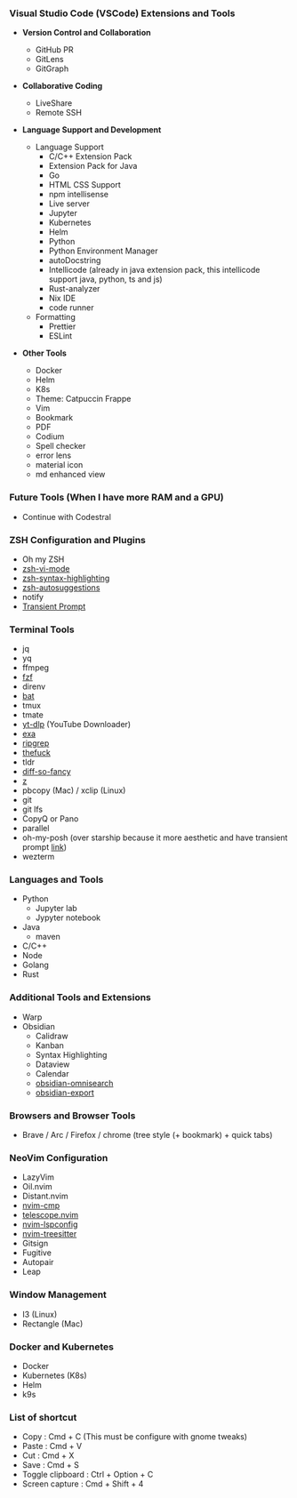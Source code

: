 ### Visual Studio Code (VSCode) Extensions and Tools
- **Version Control and Collaboration**
  - GitHub PR
  - GitLens
  - GitGraph
- **Collaborative Coding**
  - LiveShare
  - Remote SSH
  
- **Language Support and Development**
  - Language Support
    - C/C++ Extension Pack
    - Extension Pack for Java
    - Go
    - HTML CSS Support
    - npm intellisense
    - Live server
    - Jupyter
    - Kubernetes
    - Helm
    - Python
    - Python Environment Manager
    - autoDocstring 
    - Intellicode (already in java extension pack, this intellicode support java, python, ts and js)
    - Rust-analyzer
    - Nix IDE 
    - code runner
  - Formatting
    - Prettier
    - ESLint

- **Other Tools**
  - Docker
  - Helm 
  - K8s
  - Theme: Catpuccin Frappe
  - Vim
  - Bookmark
  - PDF
  - Codium
  - Spell checker
  - error lens
  - material icon
  - md enhanced view

### Future Tools (When I have more RAM and a GPU)
- Continue with Codestral

### ZSH Configuration and Plugins
- Oh my ZSH
- [zsh-vi-mode](https://github.com/jeffreytse/zsh-vi-mode)
- [zsh-syntax-highlighting](https://github.com/zsh-users/zsh-syntax-highlighting)
- [zsh-autosuggestions](https://github.com/zsh-users/zsh-autosuggestions)
- notify
- [Transient Prompt](https://www.zsh.org/mla/users/2019/msg00633.html)

### Terminal Tools
- jq
- yq
- ffmpeg
- [fzf](https://github.com/junegunn/fzf)
- direnv
- [bat](https://github.com/sharkdp/bat)
- tmux
- tmate
- [yt-dlp](https://github.com/yt-dlp/yt-dlp) (YouTube Downloader)
- [exa](https://github.com/ogham/exa)
- [ripgrep](https://github.com/BurntSushi/ripgrep)
- [thefuck](https://github.com/nvbn/thefuck)
- tldr
- [diff-so-fancy](https://github.com/so-fancy/diff-so-fancy)
- [z](https://github.com/rupa/z)
- pbcopy (Mac) / xclip (Linux)
- git
- git lfs
- CopyQ or Pano
- parallel
- oh-my-posh (over starship because it more aesthetic and have transient prompt [link](https://ohmyposh.net/oh-my-posh-vs-starship/))
- wezterm

### Languages and Tools
- Python
  - Jupyter lab
  - Jypyter notebook
- Java 
  - maven
- C/C++
- Node
- Golang
- Rust

### Additional Tools and Extensions
- Warp
- Obsidian
  - Calidraw
  - Kanban
  - Syntax Highlighting
  - Dataview
  - Calendar
  - [obsidian-omnisearch](https://github.com/scambier/obsidian-omnisearch)
  - [obsidian-export](https://github.com/zoni/obsidian-export)

### Browsers and Browser Tools
- Brave / Arc / Firefox / chrome (tree style (+ bookmark) + quick tabs)

### NeoVim Configuration
- LazyVim
- Oil.nvim
- Distant.nvim
- [nvim-cmp](https://github.com/hrsh7th/nvim-cmp)
- [telescope.nvim](https://github.com/nvim-telescope/telescope.nvim)
- [nvim-lspconfig](https://github.com/neovim/nvim-lspconfig)
- [nvim-treesitter](https://github.com/nvim-treesitter/nvim-treesitter)
- Gitsign
- Fugitive
- Autopair
- Leap

### Window Management
- I3 (Linux)
- Rectangle (Mac)

### Docker and Kubernetes
- Docker
- Kubernetes (K8s)
- Helm
- k9s

### List of shortcut 
+ Copy : Cmd + C (This must be configure with gnome tweaks)
+ Paste : Cmd + V
+ Cut : Cmd + X
+ Save : Cmd + S
+ Toggle clipboard : Ctrl + Option + C
+ Screen capture : Cmd + Shift + 4